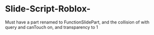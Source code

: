 # Slide-Script-Roblox-
Must have a part renamed to FunctionSlidePart, and the collision of with query and canTouch on, and transparency to 1
